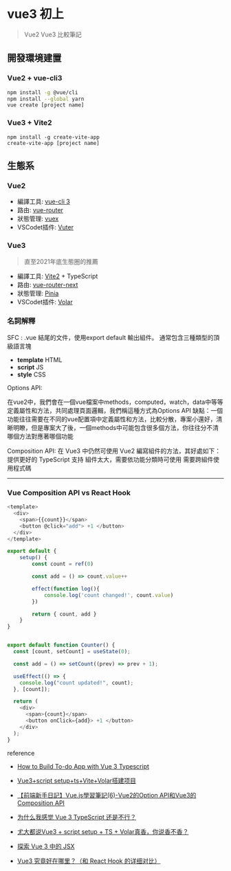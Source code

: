# vue3 初上

> Vue2 Vue3 比較筆記

## 開發環境建置

### Vue2 + vue-cli3
``` bash
npm install -g @vue/cli
npm install --global yarn
vue create [project name]
```

### Vue3 + Vite2
```
npm install -g create-vite-app
create-vite-app [project name]
```


## 生態系

### Vue2
* 編譯工具: [vue-cli 3](https://github.com/vuejs/vue-cli)
* 路由: [vue-router](https://github.com/vuejs/vue-router)
* 狀態管理: [vuex](https://github.com/vuejs/vuex)
* VSCodet插件: [Vuter](https://github.com/vuejs/vetur)


### Vue3
> 直至2021年底生態圈的推薦

* 編譯工具: [Vite2](https://github.com/vitejs/vite) + TypeScript
* 路由: [vue-router-next](https://github.com/vuejs/vue-router-next)
* 狀態管理: [Pinia](https://github.com/vuejs/pinia)
* VSCodet插件: [Volar](https://github.com/johnsoncodehk/volar)


### 名詞解釋

SFC : .vue 結尾的文件，使用export default 輸出組件。
通常包含三種類型的頂級語言塊 
- **template** HTML 
- **script** JS 
- **style**  CSS 

Options API:

在vue2中，我們會在一個vue檔案中methods，computed，watch，data中等等定義屬性和方法，共同處理頁面邏輯，我們稱這種方式為Options API
缺點：一個功能往往需要在不同的vue配置項中定義屬性和方法，比較分散，專案小還好，清晰明瞭，但是專案大了後，一個methods中可能包含很多個方法，你往往分不清哪個方法對應著哪個功能



Composition API:
在 Vue3 中仍然可使用 Vue2 編寫組件的方法，其好處如下：
提供更好的 TypeScript 支持
組件太大，需要依功能分類時可使用
需要跨組件使用程式碼



---




### Vue Composition API vs React Hook

``` js
<template>
  <div>
    <span>{{count}}</span>
    <button @click="add"> +1 </button>
  </div>
</template>

export default {
    setup() {
        const count = ref(0)

        const add = () => count.value++

        effect(function log(){
            console.log('count changed!', count.value)
        })

        return { count, add }
    }
}

```


``` js

export default function Counter() {
  const [count, setCount] = useState(0);

  const add = () => setCount((prev) => prev + 1);

  useEffect(() => {
    console.log("count updated!", count);
  }, [count]);

  return (
    <div>
      <span>{count}</span>
      <button onClick={add}> +1 </button>
    </div>
  );
}


```



reference 
-  [How to Build To-do App with Vue 3 Typescript](https://www.bacancytechnology.com/blog/vue3-typescript)
-  [Vue3+script setup+ts+Vite+Volar搭建项目](http://www.codebaoku.com/it-js/it-js-220462.html)

-  [【前端新手日記】Vue.js學習筆記(6)-Vue2的Option API和Vue3的Composition API](https://pinkymini.pixnet.net/blog/post/35630359-%E3%80%90%E5%89%8D%E7%AB%AF%E6%96%B0%E6%89%8B%E6%97%A5%E8%A8%98%E3%80%91vue.js%E5%AD%B8%E7%BF%92%E7%AD%86%E8%A8%98%286%29-vue2%E7%9A%84option-)

-  [为什么我感觉 Vue 3 TypeScript 还是不行？](https://www.zhihu.com/question/453332049/answer/1844784032)
-  [尤大都说Vue3 + script setup + TS + Volar真香，你说香不香？](https://blog.csdn.net/liuyan19891230/article/details/119745517)
-  [探索 Vue 3 中的 JSX](https://zhuanlan.zhihu.com/p/420440053)
-  [Vue3 究竟好在哪里？（和 React Hook 的详细对比）](https://zhuanlan.zhihu.com/p/133819602)
